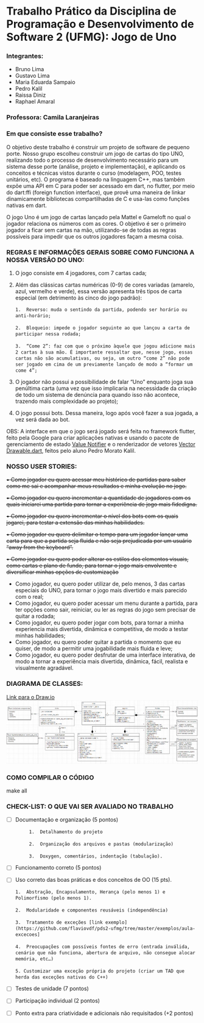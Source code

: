 # Trabalho Prático da Disciplina de Programação e Desenvolvimento de Software 2 (UFMG): Jogo de Uno

### Integrantes:
- Bruno Lima
- Gustavo Lima
- Maria Eduarda Sampaio
- Pedro Kalil
- Raissa Diniz
- Raphael Amaral

### Professora: Camila Laranjeiras

### Em que consiste esse trabalho?
O objetivo deste trabalho é construir um projeto de software de pequeno porte. Nosso grupo escolheu construir um jogo de cartas do tipo UNO, realizando todo o processo de desenvolvimento necessário para um sistema desse porte (análise, projeto e implementação), e aplicando os conceitos e técnicas vistos durante o curso (modelagem, POO, testes unitários, etc). O programa é baseado na linguagem C++, mas também expõe uma API em C para poder ser acessado em dart, no flutter, por meio do dart:ffi (foreign function interface), que provê uma maneira de linkar dinamicamente bibliotecas compartilhadas de C e usa-las como funções nativas em dart.

O jogo Uno é um jogo de cartas lançado pela Mattel e Gameloft no qual o jogador relaciona os números com as cores. O objetivo é ser o primeiro jogador a ficar sem cartas na mão, utilizando-se de todas as regras possíveis para impedir que os outros jogadores façam a mesma coisa.

### REGRAS E INFORMAÇÕES GERAIS SOBRE COMO FUNCIONA A NOSSA VERSÃO DO UNO:
1.  O jogo consiste em 4 jogadores, com 7 cartas cada;
    
2.  Além das clássicas cartas numéricas (0-9) de cores variadas (amarelo, azul, vermelho e verde), essa versão apresenta três tipos de carta especial (em detrimento às cinco do jogo padrão):
    
		1.  Reverso: muda o sentindo da partida, podendo ser horário ou anti-horário;
		    
		2.  Bloqueio: impede o jogador seguinte ao que lançou a carta de participar nessa rodada;
		    
		3.  “Come 2”: faz com que o próximo àquele que jogou adicione mais 2 cartas à sua mão. É importante ressaltar que, nesse jogo, essas cartas não são acumulativas, ou seja, um outro “come 2” não pode ser jogado em cima de um previamente lançado de modo a “formar um come 4”;
	    

4.  O jogador não possui a possibilidade de falar “Uno” enquanto joga sua penúltima carta (uma vez que isso implicaria na necessidade da criação de todo um sistema de denúncia para quando isso não acontece, trazendo mais complexidade ao projeto);

5.  O jogo possui bots. Dessa maneira, logo após você fazer a sua jogada, a vez será dada ao bot.

OBS: A interface em que o jogo será jogado será feita no framework flutter, feito pela Google para criar aplicações nativas e usando o pacote de gerenciamento de estado [Value Notifier](https://github.com/kalildev/value_notifier) e o renderizador de vetores [Vector Drawable.dart](https://github.com/KalilDev/vector_drawable.dart), feitos pelo aluno Pedro Morato Kalil.

### NOSSO USER STORIES:
~~• Como jogador eu quero acessar meu histórico de partidas para saber como me sai e acompanhar meus resultados e minha evolução no jogo.~~

~~• Como jogador eu quero incrementar a quantidade de jogadores com os quais iniciarei uma partida para tornar a experiência de jogo mais fidedigna.~~

~~• Como jogador eu quero incrementar o nível dos bots com os quais jogarei, para testar a extensão das minhas habilidades.~~

~~• Como jogador eu quero delimitar o tempo para um jogador lançar
 uma carta para que a partida seja fluida e não seja prejudicada por
um usuário “away from the keyboard”.~~

~~• Como jogador eu quero poder alterar os estilos dos elementos visuais, como cartas e plano de fundo, para tornar o jogo mais envolvente e diversificar minhas opções de customização~~

- Como jogador, eu quero poder utilizar de, pelo menos, 3 das cartas especiais do UNO, para tornar o jogo mais divertido e mais parecido com o real;
- Como jogador, eu quero poder acessar um menu durante a partida, para ter opções como sair, reiniciar, ou ler as regras do jogo sem precisar de quitar a rodada;    
- Como jogador, eu quero poder jogar com bots, para tornar a minha experiencia mais divertida, dinâmica e competitiva, de modo a testar minhas habilidades;
- Como jogador, eu quero poder quitar a partida o momento que eu quiser, de modo a permitir uma jogabilidade mais fluida e leve;
- Como jogador, eu quero poder desfrutar de uma interface interativa, de modo a tornar a experiência mais divertida, dinâmica, fácil, realista e visualmente agradável.

### DIAGRAMA DE CLASSES:
[Link para o Draw.io](https://app.diagrams.net/#G1K9YqTVlmx7d_rlcXPRvTbVA9xhbsPNxW)
![Foto do Diagrama](https://github.com/KalilDev/uno.cpp/blob/master/diagramaFinal.PNG)

### COMO COMPILAR O CÓDIGO
make all

### CHECK-LIST: O QUE VAI SER AVALIADO NO TRABALHO

 - [ ] Documentação e organização (5 pontos)
		 
			1.  Detalhamento do projeto
    
			2.  Organização dos arquivos e pastas (modularização)
    
			3.  Doxygen, comentários, indentação (tabulação).
 - [ ] Funcionamento correto (5 pontos)
 - [ ]  Uso correto das boas práticas e dos conceitos de OO (15 pts).

		1.  Abstração, Encapsulamento, Herança (pelo menos 1) e Polimorfismo (pelo menos 1).   
		
		2.  Modularidade e componentes reusáveis (independência)
		    
		3.  Tratamento de exceções [link exemplo](https://github.com/flaviovdf/pds2-ufmg/tree/master/exemplos/aula-excecoes]
		
		4.  Preocupações com possíveis fontes de erro (entrada inválida, cenário que não funciona, abertura de arquivo, não consegue alocar memória, etc…)
		    
		5. Customizar uma exceção própria do projeto (criar um TAD que herda das exceções nativas do C++)

 - [ ] Testes de unidade (7 pontos)
 - [ ] Participação individual (2 pontos)
 - [ ] Ponto extra para criatividade e adicionais não requisitados (+2 pontos)
